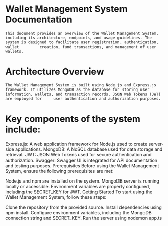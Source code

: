 # Wallet Management System Documentation

    This document provides an overview of the Wallet Management System, including its architecture, endpoints, and usage guidelines. The system is designed to facilitate user registration, authentication, wallet         creation, fund transactions, and management of user wallets.

# Architecture Overview
    The Wallet Management System is built using Node.js and Express.js framework. It utilizes MongoDB as the database for storing user information, wallets, and transaction records. JSON Web Tokens (JWT) are employed for     user authentication and authorization purposes.


# Key components of the system include:

Express.js: A web application framework for Node.js used to create server-side applications.
MongoDB: A NoSQL database used for data storage and retrieval.
JWT: JSON Web Tokens used for secure authentication and authorization.
Swagger: Swagger UI is integrated for API documentation and testing purposes.
Prerequisites
Before using the Wallet Management System, ensure the following prerequisites are met:

Node.js and npm are installed on the system.
MongoDB server is running locally or accessible.
Environment variables are properly configured, including the SECRET_KEY for JWT.
Getting Started
To start using the Wallet Management System, follow these steps:

Clone the repository from the provided source.
Install dependencies using npm install.
Configure environment variables, including the MongoDB connection string and SECRET_KEY.
Run the server using nodemon app.ts
